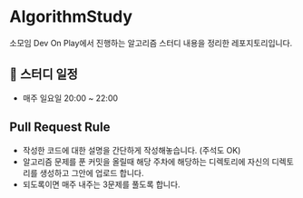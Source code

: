 # AlgorithmStudy
소모임 Dev On Play에서 진행하는 알고리즘 스터디 내용을 정리한 레포지토리입니다.

## 📅 스터디 일정
- 매주 일요일 20:00 ~ 22:00

## Pull Request Rule
- 작성한 코드에 대한 설명을 간단하게 작성해놓습니다. (주석도 OK)
- 알고리즘 문제를 푼 커밋을 올릴때 해당 주차에 해당하는 디렉토리에 자신의 디렉토리를 생성하고 그안에 업로드 합니다.
- 되도록이면 매주 내주는 3문제를 풀도록 합니다.